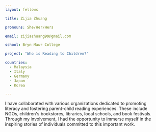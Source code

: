 ```yaml
---
layout: fellows

title: Zijia Zhuang

pronouns: She/Her/Hers

email: zijiazhuang99@gmail.com

school: Bryn Mawr College

project: "Who is Reading to Children?"

countries:
  - Malaysia
  - Italy
  - Germany
  - Japan
  - Korea

---
```


I have collaborated with various organizations dedicated to promoting literacy and fostering parent-child reading experiences. These include NGOs, children's bookstores, libraries, local schools, and book festivals. Through my involvement, I had the opportunity to immerse myself in the inspiring stories of individuals committed to this important work.
